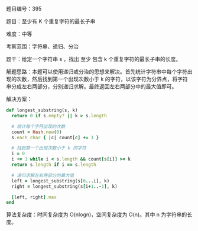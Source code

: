 题目编号：395

题目：至少有 K 个重复字符的最长子串

难度：中等

考察范围：字符串、递归、分治

题干：给定一个字符串 s ，找出 至少 包含 k 个重复字符的最长子串的长度。

解题思路：本题可以使用递归或分治的思想来解决。首先统计字符串中每个字符出现的次数，然后找到第一个出现次数小于 k 的字符，以该字符为分界点，将字符串分成左右两部分，分别递归求解。最终返回左右两部分中的最大值即可。

解决方案：

```ruby
def longest_substring(s, k)
  return 0 if s.empty? || k > s.length

  # 统计每个字符出现的次数
  count = Hash.new(0)
  s.each_char { |c| count[c] += 1 }

  # 找到第一个出现次数小于 k 的字符
  i = 0
  i += 1 while i < s.length && count[s[i]] >= k
  return s.length if i == s.length

  # 递归求解左右两部分的最大值
  left = longest_substring(s[0...i], k)
  right = longest_substring(s[i+1..-1], k)

  [left, right].max
end
```

算法复杂度：时间复杂度为 O(nlogn)，空间复杂度为 O(n)。其中 n 为字符串的长度。